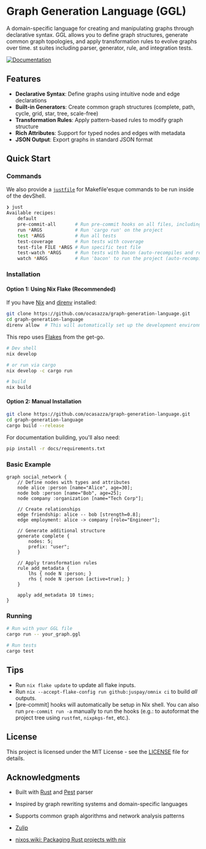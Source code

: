 
# Graph Generation Language (GGL)

A domain-specific language for creating and manipulating graphs through declarative syntax. GGL allows you to define graph structures, generate common graph topologies, and apply transformation rules to evolve graphs over time.
st suites including parser, generator, rule, and integration tests.

[![Documentation](https://img.shields.io/badge/docs-latest-blue)](https://ocasazza.github.io/graph-generation-language/)


## Features

- **Declarative Syntax**: Define graphs using intuitive node and edge declarations
- **Built-in Generators**: Create common graph structures (complete, path, cycle, grid, star, tree, scale-free)
- **Transformation Rules**: Apply pattern-based rules to modify graph structure
- **Rich Attributes**: Support for typed nodes and edges with metadata
- **JSON Output**: Export graphs in standard JSON format

## Quick Start

### Commands

We also provide a [`justfile`](https://just.systems/) for Makefile'esque commands to be run inside of the devShell.

```zsh
❯ just
Available recipes:
    default
    pre-commit-all       # Run pre-commit hooks on all files, including autoformatting
    run *ARGS            # Run 'cargo run' on the project
    test *ARGS           # Run all tests
    test-coverage        # Run tests with coverage
    test-file FILE *ARGS # Run specific test file
    test-watch *ARGS     # Run tests with bacon (auto-recompiles and re-runs tests)
    watch *ARGS          # Run 'bacon' to run the project (auto-recompiles)
```

### Installation

#### Option 1: Using Nix Flake (Recommended)

If you have [Nix](https://nixos.org/download.html) and [direnv](https://direnv.net/) installed:

```bash
git clone https://github.com/ocasazza/graph-generation-language.git
cd graph-generation-language
direnv allow  # This will automatically set up the development environment
```

This repo uses [Flakes](https://nixos.asia/en/flakes) from the get-go.


```bash
# Dev shell
nix develop

# or run via cargo
nix develop -c cargo run

# build
nix build
```


#### Option 2: Manual Installation

```bash
git clone https://github.com/ocasazza/graph-generation-language.git
cd graph-generation-language
cargo build --release
```

For documentation building, you'll also need:
```bash
pip install -r docs/requirements.txt
```

### Basic Example

```ggl
graph social_network {
    // Define nodes with types and attributes
    node alice :person [name="Alice", age=30];
    node bob :person [name="Bob", age=25];
    node company :organization [name="Tech Corp"];

    // Create relationships
    edge friendship: alice -- bob [strength=0.8];
    edge employment: alice -> company [role="Engineer"];

    // Generate additional structure
    generate complete {
        nodes: 5;
        prefix: "user";
    }

    // Apply transformation rules
    rule add_metadata {
        lhs { node N :person; }
        rhs { node N :person [active=true]; }
    }

    apply add_metadata 10 times;
}
```

### Running

```bash
# Run with your GGL file
cargo run -- your_graph.ggl

# Run tests
cargo test

```

## Tips

- Run `nix flake update` to update all flake inputs.
- Run `nix --accept-flake-config run github:juspay/omnix ci` to build _all_ outputs.
- [pre-commit] hooks will automatically be setup in Nix shell. You can also run `pre-commit run -a` manually to run the hooks (e.g.: to autoformat the project tree using `rustfmt`, `nixpkgs-fmt`, etc.).

## License

This project is licensed under the MIT License - see the [LICENSE](LICENSE) file for details.

## Acknowledgments

- Built with [Rust](https://www.rust-lang.org/) and [Pest](https://pest.rs/) parser
- Inspired by graph rewriting systems and domain-specific languages
- Supports common graph algorithms and network analysis patterns

- [Zulip](https://nixos.zulipchat.com/#narrow/stream/413950-nix)
- [nixos.wiki: Packaging Rust projects with nix](https://nixos.wiki/wiki/Rust#Packaging_Rust_projects_with_nix)
